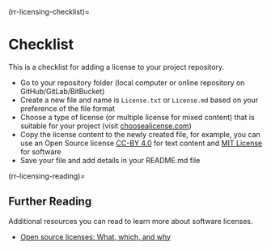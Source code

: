 (rr-licensing-checklist)=
# Checklist

This is a checklist for adding a license to your project repository.

- Go to your repository folder (local computer or online repository on GitHub/GitLab/BitBucket)
- Create a new file and name is `License.txt` or `License.md` based on your  preference of the file format
- Choose a type of license (or multiple license for mixed content) that is suitable for your project (visit [choosealicense.com](https://choosealicense.com/))
- Copy the license content to the newly created file, for example, you can use an Open Source license [CC-BY 4.0](https://choosealicense.com/licenses/cc-by-4.0/) for text content and [MIT License](https://choosealicense.com/licenses/mit/) for software
- Save your file and add details in your README.md file

(rr-licensing-reading)=
## Further Reading

Additional resources you can read to learn more about software licenses.

 - [Open source licenses: What, which, and why](https://arstechnica.com/gadgets/2020/02/how-to-choose-an-open-source-license/)
